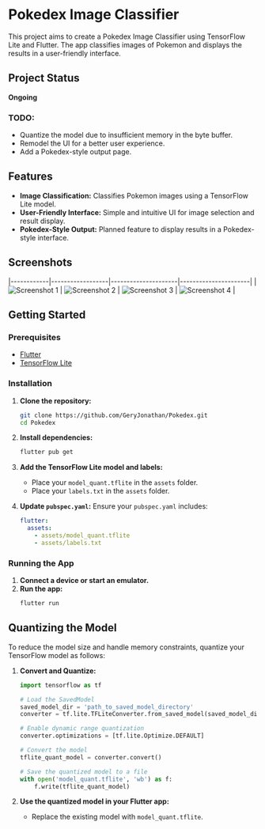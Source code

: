 
# Pokedex Image Classifier

This project aims to create a Pokedex Image Classifier using TensorFlow Lite and Flutter. The app classifies images of Pokemon and displays the results in a user-friendly interface.

## Project Status

**Ongoing**

### TODO:
- Quantize the model due to insufficient memory in the byte buffer.
- Remodel the UI for a better user experience.
- Add a Pokedex-style output page.

## Features

- **Image Classification:** Classifies Pokemon images using a TensorFlow Lite model.
- **User-Friendly Interface:** Simple and intuitive UI for image selection and result display.
- **Pokedex-Style Output:** Planned feature to display results in a Pokedex-style interface.

## Screenshots

|------------|------------------|---------------------|----------------------|
| ![Screenshot 1](screenshots/1.png) | ![Screenshot 2](screenshots/2.png) | ![Screenshot 3](screenshots/3.png) | ![Screenshot 4](screenshots/4.png) |

## Getting Started

### Prerequisites

- [Flutter](https://flutter.dev/docs/get-started/install)
- [TensorFlow Lite](https://www.tensorflow.org/lite/guide)

### Installation

1. **Clone the repository:**
   ```sh
   git clone https://github.com/GeryJonathan/Pokedex.git
   cd Pokedex
   ```

2. **Install dependencies:**
   ```sh
   flutter pub get
   ```

3. **Add the TensorFlow Lite model and labels:**
   - Place your `model_quant.tflite` in the `assets` folder.
   - Place your `labels.txt` in the `assets` folder.

4. **Update `pubspec.yaml`:**
   Ensure your `pubspec.yaml` includes:
   ```yaml
   flutter:
     assets:
       - assets/model_quant.tflite
       - assets/labels.txt
   ```

### Running the App

1. **Connect a device or start an emulator.**
2. **Run the app:**
   ```sh
   flutter run
   ```

## Quantizing the Model

To reduce the model size and handle memory constraints, quantize your TensorFlow model as follows:

1. **Convert and Quantize:**
   ```python
   import tensorflow as tf

   # Load the SavedModel
   saved_model_dir = 'path_to_saved_model_directory'
   converter = tf.lite.TFLiteConverter.from_saved_model(saved_model_dir)

   # Enable dynamic range quantization
   converter.optimizations = [tf.lite.Optimize.DEFAULT]

   # Convert the model
   tflite_quant_model = converter.convert()

   # Save the quantized model to a file
   with open('model_quant.tflite', 'wb') as f:
       f.write(tflite_quant_model)
   ```

2. **Use the quantized model in your Flutter app:**
   - Replace the existing model with `model_quant.tflite`.


